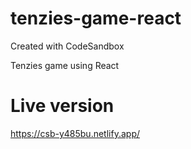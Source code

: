# tenzies-game-react
Created with CodeSandbox

Tenzies game using React 

# Live version 

https://csb-y485bu.netlify.app/
